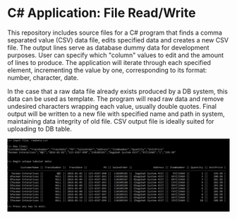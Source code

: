 C# Application: File Read/Write
=====================================

This repository includes source files for a C# program that finds a comma separated value (CSV) data file, edits specified data and creates a new CSV file. The output lines serve as database dummy data for development purposes. User can specify which "column" values to edit and the amount of lines to produce. The application will iterate through each specified element, incrementing the value by one, corresponding to its format: number, character, date.

In the case that a raw data file already exists produced by a DB system, this data can be used as template. The program will read raw data and remove undesired characters wrapping each value, usually double quotes. Final output will be written to a new file with specified name and path in system, maintaining data integrity of old file. CSV output file is ideally suited for uploading to DB table.

![Console output](https://github.com/AlejandroCruz/csharp-dummy-data/blob/RegexHandlerRefine/FileReadWrite/_resources/FileReadWrite_Display-table.PNG)
